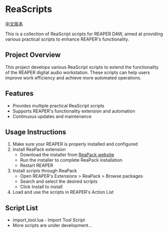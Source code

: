 # ReaScripts

[中文版本](README_zh.md)

This is a collection of ReaScript scripts for REAPER DAW, aimed at providing various practical scripts to enhance REAPER's functionality.

## Project Overview

This project develops various ReaScript scripts to extend the functionality of the REAPER digital audio workstation. These scripts can help users improve work efficiency and achieve more automated operations.

## Features

- Provides multiple practical ReaScript scripts
- Supports REAPER's functionality extension and automation
- Continuous updates and maintenance

## Usage Instructions

1. Make sure your REAPER is properly installed and configured
2. Install ReaPack extension
   - Download the installer from [ReaPack website](https://reapack.com/)
   - Run the installer to complete ReaPack installation
   - Restart REAPER
3. Install scripts through ReaPack
   - Open REAPER's Extensions > ReaPack > Browse packages
   - Search and select the desired scripts
   - Click Install to install
4. Load and use the scripts in REAPER's Action List

## Script List

- import_tool.lua - Import Tool Script
- More scripts are under development...